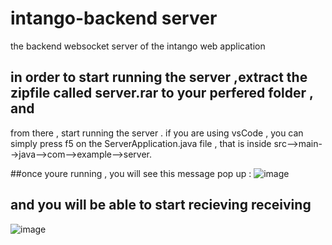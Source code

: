 # intango-backend server
the backend websocket server of the intango web application

## in order to start running the server ,extract the zipfile called server.rar to your perfered folder , and
from there , start running the server . if you are using vsCode , you can simply press f5 on the ServerApplication.java
file , that is inside src-->main-->java-->com-->example-->server.


##once youre running , you will see this message pop up : 
![image](https://user-images.githubusercontent.com/80175752/153445247-9fbfb950-8bf2-4927-81a5-9dd145dc9b5f.png)

## and you will be able to start recieving receiving
![image](https://user-images.githubusercontent.com/80175752/153445721-23532159-510b-4519-a35b-fb6b55962c54.png)

